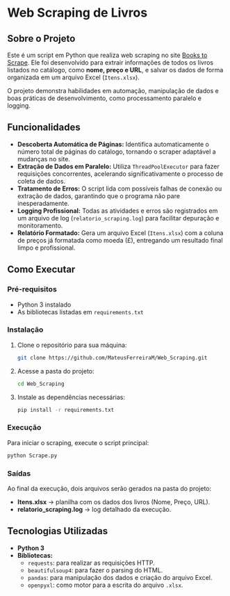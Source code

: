# Web Scraping de Livros

## Sobre o Projeto

Este é um script em Python que realiza web scraping no site [Books to Scrape](http://books.toscrape.com). Ele foi desenvolvido para extrair informações de todos os livros listados no catálogo, como **nome, preço e URL**, e salvar os dados de forma organizada em um arquivo Excel (`Itens.xlsx`).

O projeto demonstra habilidades em automação, manipulação de dados e boas práticas de desenvolvimento, como processamento paralelo e logging.

## Funcionalidades

- **Descoberta Automática de Páginas:** Identifica automaticamente o número total de páginas do catálogo, tornando o scraper adaptável a mudanças no site.
- **Extração de Dados em Paralelo:** Utiliza `ThreadPoolExecutor` para fazer requisições concorrentes, acelerando significativamente o processo de coleta de dados.
- **Tratamento de Erros:** O script lida com possíveis falhas de conexão ou extração de dados, garantindo que o programa não pare inesperadamente.
- **Logging Profissional:** Todas as atividades e erros são registrados em um arquivo de log (`relatorio_scraping.log`) para facilitar depuração e monitoramento.
- **Relatório Formatado:** Gera um arquivo Excel (`Itens.xlsx`) com a coluna de preços já formatada como moeda (£), entregando um resultado final limpo e profissional.

## Como Executar

### Pré-requisitos

- Python 3 instalado
- As bibliotecas listadas em `requirements.txt`

### Instalação

1. Clone o repositório para sua máquina:
    ```bash
    git clone https://github.com/MateusFerreiraM/Web_Scraping.git
    ```

2. Acesse a pasta do projeto:
    ```bash
    cd Web_Scraping
    ```

3. Instale as dependências necessárias:
    ```bash
    pip install -r requirements.txt
    ```

### Execução

Para iniciar o scraping, execute o script principal:

```bash
python Scrape.py
```

### Saídas

Ao final da execução, dois arquivos serão gerados na pasta do projeto:

- **Itens.xlsx** → planilha com os dados dos livros (Nome, Preço, URL).
- **relatorio_scraping.log** → log detalhado da execução.

## Tecnologias Utilizadas

- **Python 3**
- **Bibliotecas:**
  - `requests`: para realizar as requisições HTTP.
  - `beautifulsoup4`: para fazer o parsing do HTML.
  - `pandas`: para manipulação dos dados e criação do arquivo Excel.
  - `openpyxl`: como motor para a escrita do arquivo `.xlsx`.
